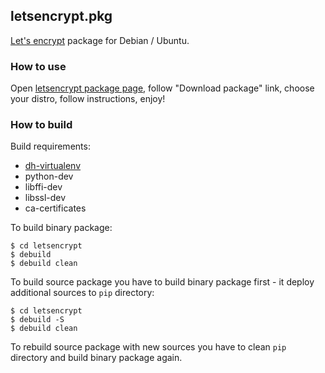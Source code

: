 ## letsencrypt.pkg

[Let's encrypt](https://letsencrypt.org) package for Debian / Ubuntu.

### How to use

Open [letsencrypt package page](https://build.opensuse.org/package/show/home:antonbatenev:letsencrypt/letsencrypt), follow "Download package" link, choose your distro, follow instructions, enjoy!

### How to build

Build requirements:

* [dh-virtualenv](https://build.opensuse.org/package/show/home:antonbatenev:letsencrypt/dh-virtualenv)
* python-dev
* libffi-dev
* libssl-dev
* ca-certificates

To build binary package:

```
$ cd letsencrypt
$ debuild
$ debuild clean
```

To build source package you have to build binary package first - it deploy additional sources to `pip` directory:

```
$ cd letsencrypt
$ debuild -S
$ debuild clean
```

To rebuild source package with new sources you have to clean `pip` directory and build binary package again.
